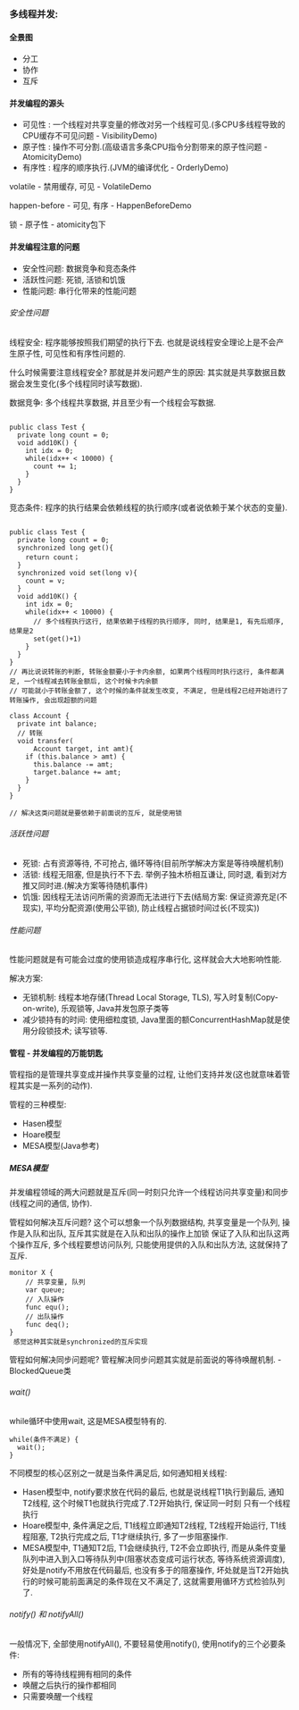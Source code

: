 ### 多线程并发:

#### 全景图

- 分工
- 协作
- 互斥

#### 并发编程的源头

- 可见性 : 一个线程对共享变量的修改对另一个线程可见.(多CPU多线程导致的CPU缓存不可见问题 - VisibilityDemo)
- 原子性 : 操作不可分割.(高级语言多条CPU指令分割带来的原子性问题 - AtomicityDemo)
- 有序性 : 程序的顺序执行.(JVM的编译优化 - OrderlyDemo)

volatile - 禁用缓存, 可见 - VolatileDemo

happen-before - 可见, 有序 - HappenBeforeDemo

锁 - 原子性 - atomicity包下   

#### 并发编程注意的问题

- 安全性问题: 数据竞争和竞态条件
- 活跃性问题: 死锁, 活锁和饥饿
- 性能问题: 串行化带来的性能问题

###### 安全性问题

线程安全: 程序能够按照我们期望的执行下去. 也就是说线程安全理论上是不会产生原子性, 可见性和有序性问题的.

什么时候需要注意线程安全? 那就是并发问题产生的原因: 其实就是共享数据且数据会发生变化(多个线程同时读写数据).

数据竞争: 多个线程共享数据, 并且至少有一个线程会写数据.
```

public class Test {
  private long count = 0;
  void add10K() {
    int idx = 0;
    while(idx++ < 10000) {
      count += 1;
    }
  }
}
```

竞态条件: 程序的执行结果会依赖线程的执行顺序(或者说依赖于某个状态的变量).
```

public class Test {
  private long count = 0;
  synchronized long get(){
    return count；
  }
  synchronized void set(long v){
    count = v;
  } 
  void add10K() {
    int idx = 0;
    while(idx++ < 10000) {
      // 多个线程执行这行, 结果依赖于线程的执行顺序, 同时, 结果是1, 有先后顺序, 结果是2
      set(get()+1)      
    }
  }
}
// 再比说说转账的判断, 转账金额要小于卡内余额, 如果两个线程同时执行这行, 条件都满足, 一个线程减去转账金额后, 这个时候卡内余额
// 可能就小于转账金额了, 这个时候的条件就发生改变, 不满足, 但是线程2已经开始进行了转账操作, 会出现超额的问题

class Account {
  private int balance;
  // 转账
  void transfer(
      Account target, int amt){
    if (this.balance > amt) {
      this.balance -= amt;
      target.balance += amt;
    }
  } 
}

// 解决这类问题就是要依赖于前面说的互斥, 就是使用锁
```

###### 活跃性问题

 - 死锁: 占有资源等待, 不可抢占, 循环等待(目前所学解决方案是等待唤醒机制)
 - 活锁: 线程无阻塞, 但是执行不下去. 举例子独木桥相互谦让, 同时退, 看到对方推又同时进.(解决方案等待随机事件)
 - 饥饿: 因线程无法访问所需的资源而无法进行下去(结局方案: 保证资源充足(不现实), 平均分配资源(使用公平锁), 防止线程占据锁时间过长(不现实))
 
 ###### 性能问题
 
 性能问题就是有可能会过度的使用锁造成程序串行化, 这样就会大大地影响性能.
 
 解决方案:
 - 无锁机制: 线程本地存储(Thread Local Storage, TLS), 写入时复制(Copy-on-write), 乐观锁等, Java并发包原子类等
 - 减少锁持有的时间: 使用细粒度锁, Java里面的额ConcurrentHashMap就是使用分段锁技术; 读写锁等.
 
 
 #### 管程 - 并发编程的万能钥匙
 
 管程指的是管理共享变成并操作共享变量的过程, 让他们支持并发(这也就意味着管程其实是一系列的动作).
 
 管程的三种模型:
 - Hasen模型
 - Hoare模型
 - MESA模型(Java参考)
 
 ##### MESA模型
 
 并发编程领域的两大问题就是互斥(同一时刻只允许一个线程访问共享变量)和同步(线程之间的通信, 协作).
 
 管程如何解决互斥问题? 这个可以想象一个队列数据结构, 共享变量是一个队列, 操作是入队和出队, 互斥其实就是在入队和出队的操作上加锁
 保证了入队和出队这两个操作互斥, 多个线程要想访问队列, 只能使用提供的入队和出队方法, 这就保持了互斥.
```
monitor X {
    // 共享变量, 队列
    var queue;
    // 入队操作
    func equ();
    // 出队操作
    func deq();
}
 感觉这种其实就是synchronized的互斥实现
```

管程如何解决同步问题呢? 管程解决同步问题其实就是前面说的等待唤醒机制. -  BlockedQueue类

###### wait()

while循环中使用wait, 这是MESA模型特有的.
```
while(条件不满足) {
  wait();
}
```

不同模型的核心区别之一就是当条件满足后, 如何通知相关线程:
- Hasen模型中, notify要求放在代码的最后, 也就是说线程T1执行到最后, 通知T2线程, 这个时候T1也就执行完成了.T2开始执行, 保证同一时刻
只有一个线程执行
- Hoare模型中, 条件满足之后, T1线程立即通知T2线程, T2线程开始运行, T1线程阻塞, T2执行完成之后, T1才继续执行, 多了一步阻塞操作.
- MESA模型中, T1通知T2后, T1会继续执行, T2不会立即执行, 而是从条件变量队列中进入到入口等待队列中(阻塞状态变成可运行状态, 等待系统资源调度), 
好处是notify不用放在代码最后, 也没有多于的阻塞操作, 坏处就是当T2开始执行的时候可能前面满足的条件现在又不满足了, 这就需要用循环方式检验队列了.

###### notify() 和 notifyAll()

一般情况下, 全部使用notifyAll(), 不要轻易使用notify(), 使用notify的三个必要条件:

- 所有的等待线程拥有相同的条件
- 唤醒之后执行的操作都相同
- 只需要唤醒一个线程
 
 
 